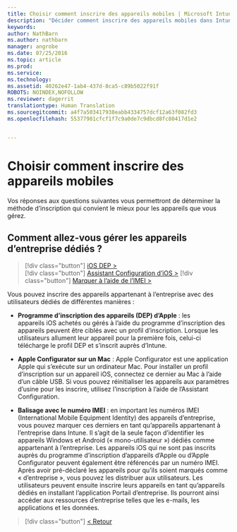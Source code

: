 ```yaml
---
title: Choisir comment inscrire des appareils mobiles | Microsoft Intune
description: "Décider comment inscrire des appareils mobiles dans Intune en répondant à quelques questions simples"
keywords: 
author: NathBarn
ms.author: nathbarn
manager: angrobe
ms.date: 07/25/2016
ms.topic: article
ms.prod: 
ms.service: 
ms.technology: 
ms.assetid: 40262e47-1ab4-437d-8ca5-c89b5022f91f
ROBOTS: NOINDEX,NOFOLLOW
ms.reviewer: dagerrit
translationtype: Human Translation
ms.sourcegitcommit: a4f7a503417938eabb4334757dcf12a63f082fd3
ms.openlocfilehash: 55377981cfcf1f7c9a0de7c9dbcd8fc80417d1e2


---
```

# Choisir comment inscrire des appareils mobiles

Vos réponses aux questions suivantes vous permettront de déterminer la méthode d’inscription qui convient le mieux pour les appareils que vous gérez.

## **Comment allez-vous gérer les appareils d’entreprise dédiés ?**

  > [!div class="button"]
[iOS DEP >](/intune/deploy-use/ios-device-enrollment-program-in-microsoft-intune)  
> [!div class="button"]
[Assistant Configuration d’iOS >](/intune/deploy-use/ios-setup-assistant-enrollment-in-microsoft-intune)
> [!div class="button"]
[Marquer à l’aide de l’IMEI >](/intune/deploy-use/specify-corporate-owned-devices-with-international-mobile-equipment-identity-imei-numbers)

  Vous pouvez inscrire des appareils appartenant à l’entreprise avec des utilisateurs dédiés de différentes manières :

  - **Programme d’inscription des appareils (DEP) d’Apple** : les appareils iOS achetés ou gérés à l’aide du programme d’inscription des appareils peuvent être ciblés avec un profil d’inscription. Lorsque les utilisateurs allument leur appareil pour la première fois, celui-ci télécharge le profil DEP et s’inscrit auprès d’Intune.

  - **Apple Configurator sur un Mac** : Apple Configurator est une application Apple qui s’exécute sur un ordinateur Mac. Pour installer un profil d’inscription sur un appareil iOS, connectez ce dernier au Mac à l’aide d’un câble USB. Si vous pouvez réinitialiser les appareils aux paramètres d’usine pour les inscrire, utilisez l’inscription à l’aide de l’Assistant Configuration.

  - **Balisage avec le numéro IMEI** : en important les numéros IMEI (International Mobile Equipment Identity) des appareils d’entreprise, vous pouvez marquer ces derniers en tant qu’appareils appartenant à l’entreprise dans Intune. Il s’agit de la seule façon d’identifier les appareils Windows et Android (« mono-utilisateur ») dédiés comme appartenant à l’entreprise. Les appareils iOS qui ne sont pas inscrits auprès du programme d’inscription d’appareils d’Apple ou d’Apple Configurator peuvent également être référencés par un numéro IMEI. Après avoir pré-déclaré les appareils pour qu’ils soient marqués comme « d’entreprise », vous pouvez les distribuer aux utilisateurs. Les utilisateurs peuvent ensuite inscrire leurs appareils en tant qu’appareils dédiés en installant l’application Portail d’entreprise. Ils pourront ainsi accéder aux ressources d’entreprise telles que les e-mails, les applications et les données.

  > [!div class="button"]
  [< Retour](choose-how-to-enroll-devices3.md)



<!--HONumber=Oct16_HO4-->


